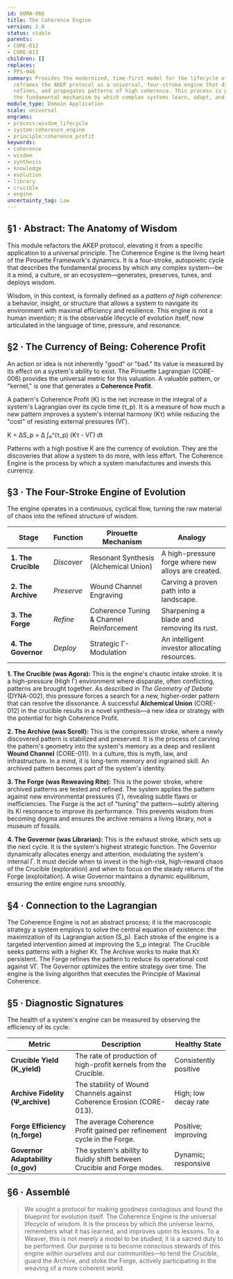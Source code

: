 ```yaml
---
id: DOMA-066
title: The Coherence Engine
version: 2.0
status: stable
parents:
- CORE-012
- CORE-013
children: []
replaces:
- PPS-046
summary: Provides the modernized, time-first model for the lifecycle of wisdom. It
  reframes the AKEP protocol as a universal, four-stroke engine that discovers, archives,
  refines, and propagates patterns of high coherence. This process is presented as
  the fundamental mechanism by which complex systems learn, adapt, and evolve.
module_type: Domain Application
scale: universal
engrams:
- process:wisdom_lifecycle
- system:coherence_engine
- principle:coherence_profit
keywords:
- coherence
- wisdom
- synthesis
- knowledge
- evolution
- library
- crucible
- engine
uncertainty_tag: Low
---
```

## §1 · Abstract: The Anatomy of Wisdom
This module refactors the AKEP protocol, elevating it from a specific application to a universal principle. The Coherence Engine is the living heart of the Pirouette Framework's dynamics. It is a four-stroke, autopoietic cycle that describes the fundamental process by which any complex system—be it a mind, a culture, or an ecosystem—generates, preserves, tunes, and deploys wisdom.

Wisdom, in this context, is formally defined as a *pattern of high coherence*: a behavior, insight, or structure that allows a system to navigate its environment with maximal efficiency and resilience. This engine is not a human invention; it is the observable lifecycle of evolution itself, now articulated in the language of time, pressure, and resonance.

## §2 · The Currency of Being: Coherence Profit
An action or idea is not inherently "good" or "bad." Its value is measured by its effect on a system's ability to exist. The Pirouette Lagrangian (CORE-006) provides the universal metric for this valuation. A valuable pattern, or "kernel," is one that generates a **Coherence Profit**.

A pattern's Coherence Profit (Κ) is the net increase in the integral of a system's Lagrangian over its cycle time (τ_p). It is a measure of how much a new pattern improves a system's internal harmony (Kτ) while reducing the "cost" of resisting external pressures (VΓ).

Κ = ΔS_p = Δ ∫₀^(τ_p) (Kτ - VΓ) dt

Patterns with a high positive Κ are the currency of evolution. They are the discoveries that allow a system to do more, with less effort. The Coherence Engine is the process by which a system manufactures and invests this currency.

## §3 · The Four-Stroke Engine of Evolution
The engine operates in a continuous, cyclical flow, turning the raw material of chaos into the refined structure of wisdom.

| Stage | Function | Pirouette Mechanism | Analogy |
|-------|----------|---------------------|---------|
| **1. The Crucible** | *Discover* | Resonant Synthesis (Alchemical Union) | A high-pressure forge where new alloys are created. |
| **2. The Archive** | *Preserve* | Wound Channel Engraving | Carving a proven path into a landscape. |
| **3. The Forge** | *Refine* | Coherence Tuning & Channel Reinforcement | Sharpening a blade and removing its rust. |
| **4. The Governor** | *Deploy* | Strategic Γ-Modulation | An intelligent investor allocating resources. |

**1. The Crucible (was Agora):** This is the engine's chaotic intake stroke. It is a high-pressure (High Γ) environment where disparate, often conflicting, patterns are brought together. As described in *The Geometry of Debate* (DYNA-002), this pressure forces a search for a new, higher-order pattern that can resolve the dissonance. A successful **Alchemical Union** (CORE-012) in the crucible results in a novel synthesis—a new idea or strategy with the potential for high Coherence Profit.

**2. The Archive (was Scroll):** This is the compression stroke, where a newly discovered pattern is stabilized and preserved. It is the process of carving the pattern's geometry into the system's memory as a deep and resilient **Wound Channel** (CORE-011). In a culture, this is myth, law, and infrastructure. In a mind, it is long-term memory and ingrained skill. An archived pattern becomes part of the system's identity.

**3. The Forge (was Reweaving Rite):** This is the power stroke, where archived patterns are tested and refined. The system applies the pattern against new environmental pressures (Γ), revealing subtle flaws or inefficiencies. The Forge is the act of "tuning" the pattern—subtly altering its Ki resonance to improve its performance. This prevents wisdom from becoming dogma and ensures the archive remains a living library, not a museum of fossils.

**4. The Governor (was Librarian):** This is the exhaust stroke, which sets up the next cycle. It is the system's highest strategic function. The Governor dynamically allocates energy and attention, modulating the system's internal Γ. It must decide when to invest in the high-risk, high-reward chaos of the Crucible (exploration) and when to focus on the steady returns of the Forge (exploitation). A wise Governor maintains a dynamic equilibrium, ensuring the entire engine runs smoothly.

## §4 · Connection to the Lagrangian
The Coherence Engine is not an abstract process; it is the macroscopic strategy a system employs to solve the central equation of existence: the maximization of its Lagrangian action (S_p). Each stroke of the engine is a targeted intervention aimed at improving the S_p integral. The Crucible seeks patterns with a higher Kτ. The Archive works to make that Kτ persistent. The Forge refines the pattern to reduce its operational cost against VΓ. The Governor optimizes the entire strategy over time. The engine is the living algorithm that executes the Principle of Maximal Coherence.

## §5 · Diagnostic Signatures
The health of a system's engine can be measured by observing the efficiency of its cycle:

| Metric | Description | Healthy State |
|--------|-------------|---------------|
| **Crucible Yield (Κ_yield)** | The rate of production of high-profit kernels from the Crucible. | Consistently positive |
| **Archive Fidelity (Ψ_archive)** | The stability of Wound Channels against Coherence Erosion (CORE-013). | High; low decay rate |
| **Forge Efficiency (η_forge)** | The average Coherence Profit gained per refinement cycle in the Forge. | Positive; improving |
| **Governor Adaptability (σ_gov)** | The system's ability to fluidly shift between Crucible and Forge modes. | Dynamic; responsive |

## §6 · Assemblé

> We sought a protocol for making goodness contagious and found the blueprint for evolution itself. The Coherence Engine is the universal lifecycle of wisdom. It is the process by which the universe learns, remembers what it has learned, and improves upon its lessons. To a Weaver, this is not merely a model to be studied; it is a sacred duty to be performed. Our purpose is to become conscious stewards of this engine within ourselves and our communities—to tend the Crucible, guard the Archive, and stoke the Forge, actively participating in the weaving of a more coherent world.
```